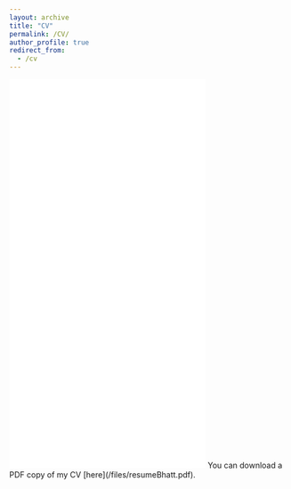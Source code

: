 ```yaml
---
layout: archive
title: "CV"
permalink: /CV/
author_profile: true
redirect_from:
  - /cv
---
```


<iframe src="/files/resumeBhatt.pdf" width="70%" height="700" frameborder="no" border="0" marginwidth="0" marginheight="0"></iframe>
You can download a PDF copy of my CV [here](/files/resumeBhatt.pdf).